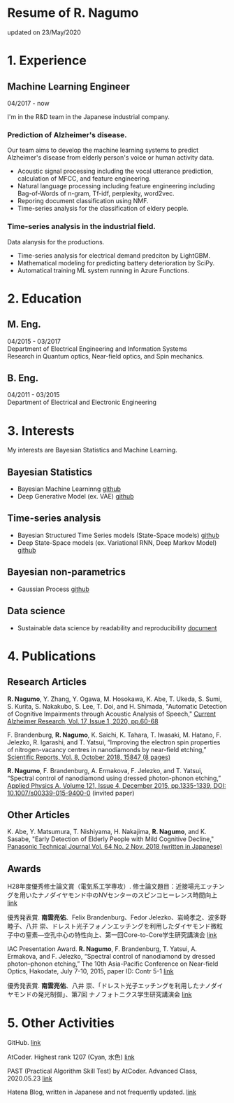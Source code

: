# Resume of R. Nagumo

updated on 23/May/2020

# 1. Experience

## Machine Learning Engineer

04/2017 - now

I'm in the R&D team in the Japanese industrial company.

### Prediction of Alzheimer's disease.

Our team aims to develop the machine learning systems to predict Alzheimer's disease from elderly person's voice or human activity data.

* Acoustic signal processing including the vocal utterance prediction, calculation of MFCC, and feature engineering. 
* Natural language processing including feature engineering including Bag-of-Words of n-gram, Tf-idf, perplexity, word2vec.
* Reporing document classification using NMF.
* Time-series analysis for the classification of eldery people.

### Time-series analysis in the industrial field.

Data alanysis for the productions.

* Time-series analysis for electrical demand predciton by LightGBM.
* Mathematical modeling for predicting battery deterioration by SciPy.
* Automatical training ML system running in Azure Functions.

# 2. Education

## M. Eng.

04/2015 - 03/2017  
Department of Electrical Engineering and Information Systems  
Research in Quantum optics, Near-field optics, and Spin mechanics.

## B. Eng.

04/2011 - 03/2015  
Department of Electrical and Electronic Engineering

# 3. Interests

My interests are Bayesian Statistics and Machine Learning.

## Bayesian Statistics

* Bayesian Machine Learninng [github](https://github.com/rnagumo/bayes_ml)
* Deep Generative Model (ex. VAE) [github](https://github.com/rnagumo/dgmvae)

## Time-series analysis

* Bayesian Structured Time Series models (State-Space models) [github](https://github.com/rnagumo/tfp_sample)
* Deep State-Space models (ex. Variational RNN, Deep Markov Model) [github](https://github.com/rnagumo/dgmseq)

## Bayesian non-parametrics

* Gaussian Process [github](https://github.com/rnagumo/GaussianProcess)

## Data science

* Sustainable data science by readability and reproducibility [document](https://github.com/rnagumo/datasci_template/blob/master/readability_reproducibility.md)

# 4. Publications

## Research Articles

**R. Nagumo**, Y. Zhang, Y. Ogawa, M. Hosokawa, K. Abe, T. Ukeda, S. Sumi, S. Kurita, S. Nakakubo, S. Lee, T. Doi, and H. Shimada, "Automatic Detection of Cognitive Impairments through Acoustic Analysis of Speech," [Current Alzheimer Research, Vol. 17, Issue 1, 2020, pp.60-68](http://www.eurekaselect.com/179301/article)

F. Brandenburg, **R. Nagumo**, K. Saichi, K. Tahara, T. Iwasaki, M. Hatano, F. Jelezko, R. Igarashi, and T. Yatsui, “Improving the electron spin properties of nitrogen-vacancy centres in nanodiamonds by near-field etching,” [Scientific Reports, Vol. 8, October 2018, 15847 (8 pages)](https://www.nature.com/articles/s41598-018-34158-4)

**R. Nagumo**, F. Brandenburg, A. Ermakova, F. Jelezko, and T. Yatsui, “Spectral control of nanodiamond using dressed photon-phonon etching,” [Applied Physics A, Volume 121, Issue 4, December 2015, pp.1335-1339, DOI: 10.1007/s00339-015-9400-0](https://link.springer.com/article/10.1007/s00339-015-9400-0) (invited paper)

## Other Articles

K. Abe, Y. Matsumura, T. Nishiyama, H. Nakajima, **R. Nagumo**, and K. Sasabe, "Early Detection of Elderly People with Mild Cognitive Decline," [Panasonic Technical Journal Vol. 64 No. 2 Nov. 2018 (written in Japanese)](https://www.panasonic.com/jp/corporate/technology-design/ptj/v6402-gaiyo.html#section01_10)

## Awards

H28年度優秀修士論文賞（電気系工学専攻）. 修士論文題目：近接場光エッチングを用いたナノダイヤモンド中のNVセンターのスピンコヒーレンス時間向上 [link](https://lux.ee.tut.ac.jp/congratulations-5/)

優秀発表賞. **南雲亮佑**、Felix Brandenburg、Fedor Jelezko、岩崎孝之、波多野睦子、八井 崇、ドレスト光子フォノンエッチングを利用したダイヤモンド微粒子中の窒素―空孔中心の特性向上、第一回Core-to-Core学生研究講演会 [link](https://lux.ee.tut.ac.jp/congratulations-2/)

IAC Presentation Award. **R. Nagumo**, F. Brandenburg, T. Yatsui, A. Ermakova, and F. Jelezko, “Spectral control of nanodiamond by dressed photon–phonon etching,” The 10th Asia-Pacific Conference on Near-field Optics, Hakodate, July 7-10, 2015, paper ID: Contr 5-1 [link](https://lux.ee.tut.ac.jp/congratulations/)

優秀発表賞. **南雲亮佑**、八井 崇、「ドレスト光子エッチングを利用したナノダイヤモンドの発光制御」、第7回 ナノフォトニクス学生研究講演会 [link](https://lux.ee.tut.ac.jp/%e5%8d%97%e9%9b%b2%e4%ba%ae%e4%bd%91%e5%90%9b%ef%bc%88b4%ef%bc%89%e3%81%8c%e5%84%aa%e7%a7%80%e7%99%ba%e8%a1%a8%e8%b3%9e%e3%82%92%e5%8f%97%e8%b3%9e%e3%81%97%e3%81%be%e3%81%97%e3%81%9f/)

# 5. Other Activities

GitHub. [link](https://github.com/rnagumo)

AtCoder. Highest rank 1207 (Cyan, 水色) [link](https://atcoder.jp/users/riocloud)

PAST (Practical Algorithm Skill Test) by AtCoder. Advanced Class, 2020.05.23 [link](https://past.atcoder.jp/)

Hatena Blog, written in Japanese and not frequently updated. [link](http://rio-cloud.hatenablog.com/)

